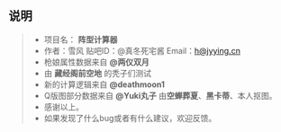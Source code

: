 

说明
-------------

> - 项目名：  **阵型计算器** 
> - 作者：雪风 贴吧ID：@真冬死宅酱 Email：h@jyying.cn
> - 枪娘属性数据来自 **@两仪双月** 
> - 由 **藏经阁前空地**  的秃子们测试 
> - 新的计算逻辑来自 **@deathmoon1**
> - Q版图部分数据来自 **@Yuki丸子** 由**空蝉葬夏**、**黑卡蒂**、本人抠图。
> - 感谢以上。
> - 如果发现了什么bug或者有什么建议，欢迎反馈。
